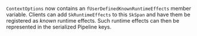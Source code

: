 `ContextOptions` now contains an `fUserDefinedKnownRuntimeEffects` member variable.
Clients can add `SkRuntimeEffects` to this `SkSpan` and have them be registered as *known*
runtime effects. Such runtime effects can then be represented in the serialized Pipeline keys.
